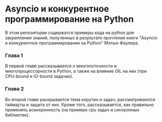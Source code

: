 # Asyncio и конкурентное программирование на Python
В этом репозитории содержатся примеры кода на python для закрепления знаний, полученных в результате прочтения книги 
"Asyncio и конкурентное программирование на Python" Мэтью Фаулера.

### Глава 1
В первой главе рассказывается о многопоточности и многопроцессорности в Python, а также на влияние GIL на них 
(при CPU-bound и IO-bound задачах).

### Глава 2
Во второй главе раскрывается тема корутин и задач, рассматриваются таймауты и защита от них. 
Кроме того, рассказывается, как правильно применять асинхронность (на примере cpu задач и синхронных библиотек).
